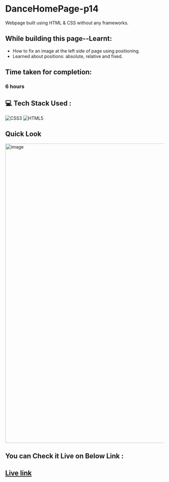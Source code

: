 # DanceHomePage-p14
Webpage built using HTML &amp; CSS without any frameworks.
## While building this page--Learnt:
- How to fix an image at the left side of page using positioning.
- Learned about positions: absolute, relative and fixed.

## Time taken for completion:
### 6 hours

## 💻 Tech Stack Used :

![CSS3](https://img.shields.io/badge/css3-%231572B6.svg?style=for-the-badge&logo=css3&logoColor=white) ![HTML5](https://img.shields.io/badge/html5-%23E34F26.svg?style=for-the-badge&logo=html5&logoColor=white)

## Quick Look
<img width="948" alt="image" src="https://user-images.githubusercontent.com/47134730/185797283-7f698209-47aa-4843-95c4-5c937c8343d9.png">

## You can Check it Live on Below Link :
## [Live link](https://630247c237e9f81dc96db098--dance-home-p14.netlify.app/)
